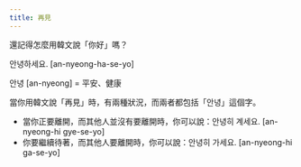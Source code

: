```yaml
---
title: 再見
---
```


還記得怎麼用韓文說「你好」嗎？

안녕하세요. [an-nyeong-ha-se-yo] 

안녕 [an-nyeong] = 平安、健康

當你用韓文說「再見」時，有兩種狀況，而兩者都包括「안녕」這個字。

- 當你正要離開，而其他人並沒有要離開時，你可以說：안녕히 계세요. [an-nyeong-hi gye-se-yo]
- 你要繼續待著，而其他人要離開時，你可以說：안녕히 가세요. [an-nyeong-hi ga-se-yo] 
